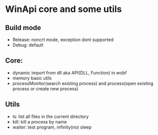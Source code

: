 # WinApi core and some utils 

## Build mode

- Release: noncrt mode, exception dont supported
- Debug: default

## Core:
- dynamic import from dll aka API(DLL, Function) in wobf
- memory basic utils
- processMonitor(search existing process) and process(open existing process or create new process)

## Utils
- ls: list all files in the current directory
- kill: kill a process by name
- waiter: test program, infinity(no) sleep
